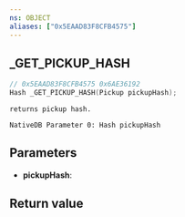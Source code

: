 ```yaml
---
ns: OBJECT
aliases: ["0x5EAAD83F8CFB4575"]
---
```

## _GET_PICKUP_HASH

```c
// 0x5EAAD83F8CFB4575 0x6AE36192
Hash _GET_PICKUP_HASH(Pickup pickupHash);
```

```
returns pickup hash.  
```

```
NativeDB Parameter 0: Hash pickupHash
```

## Parameters
* **pickupHash**: 

## Return value
